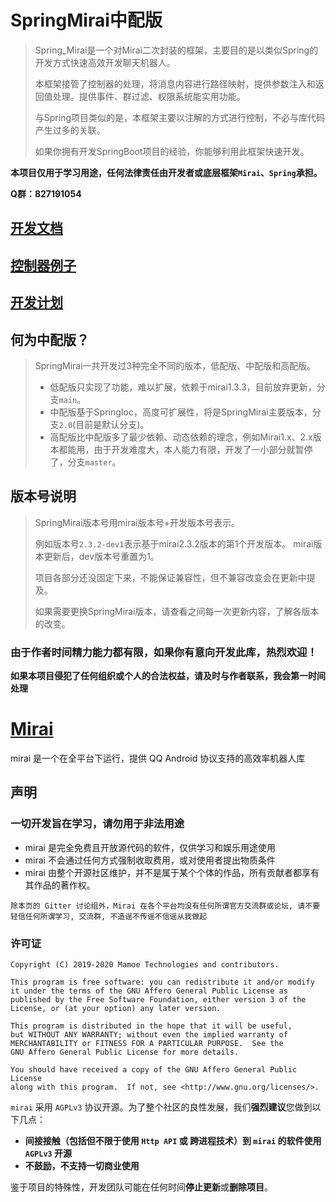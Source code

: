 # SpringMirai中配版

> Spring_Mirai是一个对Mirai二次封装的框架，主要目的是以类似Spring的开发方式快速高效开发聊天机器人。
>
> 本框架接管了控制器的处理，将消息内容进行路径映射，提供参数注入和返回值处理。提供事件、群过滤、权限系统能实用功能。
>
> 与Spring项目类似的是，本框架主要以注解的方式进行控制，不必与库代码产生过多的关联。
>
> 如果你拥有开发SpringBoot项目的经验，你能够利用此框架快速开发。

**本项目仅用于学习用途，任何法律责任由开发者或底层框架`Mirai`、`Spring`承担。**

**Q群：827191054**

## [开发文档](/doc/guide.md)
## [控制器例子](/src/main/kotlin/com/lc/spring_mirai/demo)
## [开发计划](/doc/plan.md)

## 何为中配版？
> SpringMirai一共开发过3种完全不同的版本，低配版、中配版和高配版。
> * 低配版只实现了功能，难以扩展，依赖于mirai1.3.3，目前放弃更新，分支`main`。
> * 中配版基于SpringIoc，高度可扩展性，将是SpringMirai主要版本，分支`2.0`(目前是默认分支)。
> * 高配版比中配版多了最少依赖、动态依赖的理念，例如Mirai1.x、2.x版本都能用，由于开发难度大，本人能力有限，开发了一小部分就暂停了，分支`master`。

## 版本号说明
> SpringMirai版本号用mirai版本号+开发版本号表示。
> 
> 例如版本号`2.3.2-dev1`表示基于mirai2.3.2版本的第1个开发版本。
> mirai版本更新后，dev版本号重置为1。
> 
> 项目各部分还没固定下来，不能保证兼容性，但不兼容改变会在更新中提及。
> 
> 如果需要更换SpringMirai版本，请查看之间每一次更新内容，了解各版本的改变。

### 由于作者时间精力能力都有限，如果你有意向开发此库，热烈欢迎！

**如果本项目侵犯了任何组织或个人的合法权益，请及时与作者联系，我会第一时间处理**


# [Mirai](https://github.com/mamoe/mirai)

mirai 是一个在全平台下运行，提供 QQ Android 协议支持的高效率机器人库
## 声明

### 一切开发旨在学习，请勿用于非法用途

- mirai 是完全免费且开放源代码的软件，仅供学习和娱乐用途使用
- mirai 不会通过任何方式强制收取费用，或对使用者提出物质条件
- mirai 由整个开源社区维护，并不是属于某个个体的作品，所有贡献者都享有其作品的著作权。
```
除本页的 Gitter 讨论组外，Mirai 在各个平台均没有任何所谓官方交流群或论坛, 请不要轻信任何所谓学习, 交流群, 不造谣不传谣不信谣从我做起
```

### 许可证

    Copyright (C) 2019-2020 Mamoe Technologies and contributors.

    This program is free software: you can redistribute it and/or modify
    it under the terms of the GNU Affero General Public License as
    published by the Free Software Foundation, either version 3 of the
    License, or (at your option) any later version.

    This program is distributed in the hope that it will be useful,
    but WITHOUT ANY WARRANTY; without even the implied warranty of
    MERCHANTABILITY or FITNESS FOR A PARTICULAR PURPOSE.  See the
    GNU Affero General Public License for more details.

    You should have received a copy of the GNU Affero General Public License
    along with this program.  If not, see <http://www.gnu.org/licenses/>.

`mirai` 采用 `AGPLv3` 协议开源。为了整个社区的良性发展，我们**强烈建议**您做到以下几点：

- **间接接触（包括但不限于使用 `Http API` 或 跨进程技术）到 `mirai` 的软件使用 `AGPLv3` 开源**
- **不鼓励，不支持一切商业使用**

鉴于项目的特殊性，开发团队可能在任何时间**停止更新**或**删除项目**。